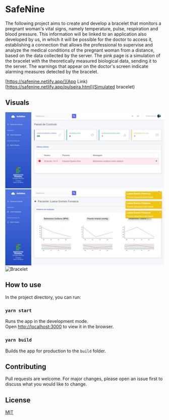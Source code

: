 # SafeNine

The following project aims to create and develop a bracelet that monitors a pregnant woman's vital signs, namely temperature, pulse, respiration and blood pressure. This information will be linked to an application also developed by us, in which it will be possible for the doctor to access it, establishing a connection that allows the professional to supervise and analyze the medical conditions of the pregnant woman from a distance, based on the data collected by the server.
The pink page is a simulation of the bracelet with the theoretically measured biological data, sending it to the server. The warnings that appear on the doctor's screen indicate alarming measures detected by the bracelet.

[https://safenine.netlify.app/](App Link)
[https://safenine.netlify.app/pulseira.html](Simulated bracelet)

## Visuals
![App Dashboard](ss.jpg)
![App Dashboard](ss2.jpg)
![Bracelet](ss3.jpg)

## How to use
In the project directory, you can run:

### `yarn start`
Runs the app in the development mode.<br />
Open [http://localhost:3000](http://localhost:3000) to view it in the browser.

### `yarn build`
Builds the app for production to the `build` folder.

## Contributing
Pull requests are welcome. For major changes, please open an issue first to discuss what you would like to change.

## License
[MIT](https://choosealicense.com/licenses/mit/)
